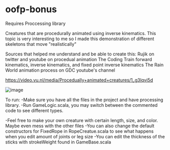 # oofp-bonus
Requires Proccessing library
 
Creatures that are procedurally animated using inverse kinematics.
This topic is very interesting to me so I made this demonstration of different skeletons that move "realistically"

Sources that helped me understand and be able to create this:
Rujik on twitter and youtube on procedual animation
The Coding Train forward kinematics, inverse kinematics, and fixed point inverse kinematics
The Rain World animation process on GDC youtube's channel

https://video.vu.nl/media/Procedually+animated+creatures/1_g3lqvj5d

![image](https://github.com/sirQuail/oofp-bonus/assets/4551178/0a54ac64-2147-47c1-b594-6db7a42490c3)

To run: 
-Make sure you have all the files in the project and have processing library.
-Run GameLogic.scala, you may switch between the commented code to see different types.

-Feel free to make your own creature with certain length, size, and color. Maybe even mess with the other files
-You can also change the default constructors for FixedRope in RopeCreatue.scala to see what happens when you edit amount of joints or leg size
-You can edit the thickness of the sticks with strokeWeight found in GameBase.scala
